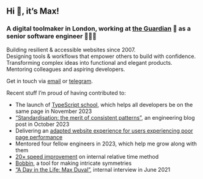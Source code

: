 ## Hi 👋, it’s Max!

### A digital toolmaker in London, working at [the Guardian][employer] 📰 as a senior software engineer 👨🏻‍💻

Building resilient & accessible websites since 2007. \
Designing tools & workflows that empower others to build with confidence. \
Transforming complex ideas into functional and elegant products. \
Mentoring colleagues and aspiring developers.

Get in touch via [email][] or [telegram][].

Recent stuff I’m proud of having contributed to:
- The launch of [TypeScript school](https://github.com/guardian/typescript-school), which helps all developers be on the same page in November 2023
- [“Standardisation: the merit of consistent patterns”](https://www.theguardian.com/info/2023/oct/24/standardisation-the-merit-of-consistent-patterns), an engineering blog post in October 2023
- Delivering an [adapted website experience for users experiencing poor page performance](https://github.com/guardian/dotcom-rendering/pull/9024)
- Mentored four fellow engineers in 2023, which help me grow along with them
- [20&times; speed improvement](https://github.com/guardian/csnx/pull/850) on internal relative time method
- [Bobbin](https://www.mxdvl.com/works/bobbin), a tool for making intricate symmetries
- [“A Day in the Life: Max Duval”](https://www.theguardian.com/info/2021/jun/25/a-day-in-the-life), internal interview in June 2021

[employer]: https://www.theguardian.com/uk
[email]: hi@mxdvl.com
[telegram]: https://t.me/mxdvl
